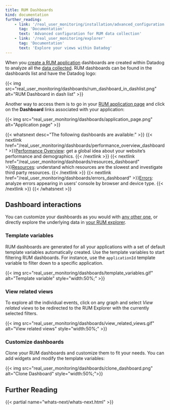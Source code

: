 ```yaml
---
title: RUM Dashboards
kind: documentation
further_reading:
    - link: '/real_user_monitoring/installation/advanced_configuration'
      tag: 'Documentation'
      text: 'Advanced configuration for RUM data collection'
    - link: '/real_user_monitoring/explorer'
      tag: 'Documentation'
      text: 'Explore your views within Datadog'
---
```


When you [create a RUM application][1] dashboards are created within Datadog to analyze all the [data collected][2]. RUM dashboards can be found in the dashboards list and have the Datadog logo:

{{< img src="real_user_monitoring/dashboards/rum_dashboard_in_dashlist.png" alt="RUM Dashboard in dash list" >}}

Another way to access them is to go in your [RUM application page][3] and click on the **Dashboard** links associated with your application:

{{< img src="real_user_monitoring/dashboards/application_page.png" alt="Application page" >}}

{{< whatsnext desc="The following dashboards are available:" >}}
  {{< nextlink href="/real_user_monitoring/dashboards/performance_overview_dashboard" >}}<u>Performance Overview</u>: get a global idea about your website’s performance and demographics. {{< /nextlink >}}
  {{< nextlink href="/real_user_monitoring/dashboards/resources_dashboard" >}}<u>Resources</u>: understand which resources are the slowest and investigate third party resources. {{< /nextlink >}}
  {{< nextlink href="/real_user_monitoring/dashboards/errors_dashboard" >}}<u>Errors</u>: analyze errors appearing in users’ console by browser and device type. {{< /nextlink >}}
{{< /whatsnext >}}

## Dashboard interactions

You can customize your dashboards as you would with [any other one][4], or directly explore the underlying data in [your RUM explorer][2].

### Template variables

RUM dashboards are generated for all your applications with a set of default template variables automatically created. Use the template variables to start filtering RUM dashboards. For instance, use the `applicationId` template variable to filter down to a specific application.

{{< img src="real_user_monitoring/dashboards/template_variables.gif" alt="Template variable" style="width:50%;" >}}

### View related views

To explore all the individual events, click on any graph and select _View related views_ to be redirected to the RUM Explorer with the currently selected filters.

{{< img src="real_user_monitoring/dashboards/view_related_views.gif" alt="View related views" style="width:50%;" >}}

### Customize dashboards

Clone your RUM dashboards and customize them to fit your needs. You can add widgets and modify the template variables:

{{< img src="real_user_monitoring/dashboards/clone_dashboard.png" alt="Clone Dashboard" style="width:50%;">}}

## Further Reading

{{< partial name="whats-next/whats-next.html" >}}

[1]: /real_user_monitoring/installation
[2]: /real_user_monitoring/data_collected
[3]: https://app.datadoghq.com/rum/list
[4]: /dashboards
